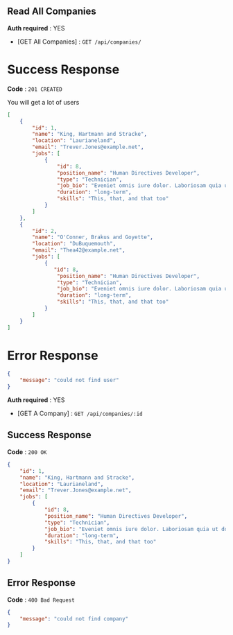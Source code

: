 ## Read All Companies

**Auth required** : YES

* [GET All Companies] : `GET /api/companies/`

# Success Response

**Code** : `201 CREATED`

You will get a lot of users

```json
[
    {
        "id": 1,
        "name": "King, Hartmann and Stracke",
        "location": "Laurianeland",
        "email": "Trever.Jones@example.net",
        "jobs": [
            {
                "id": 8,
                "position_name": "Human Directives Developer",
                "type": "Technician",
                "job_bio": "Eveniet omnis iure dolor. Laboriosam quia ut dolorem suscipit quod. Molestiae consequuntur animi provident consequatur repellendus est vitae.",
                "duration": "long-term",
                "skills": "This, that, and that too"
            }
        ]
    },
    {
        "id": 2,
        "name": "O'Conner, Brakus and Goyette",
        "location": "DuBuquemouth",
        "email": "Thea42@example.net",
        "jobs": [
            {
               "id": 8,
                "position_name": "Human Directives Developer",
                "type": "Technician",
                "job_bio": "Eveniet omnis iure dolor. Laboriosam quia ut dolorem suscipit quod. Molestiae consequuntur animi provident consequatur repellendus est vitae.",
                "duration": "long-term",
                "skills": "This, that, and that too"
            }
        ]
    }
]
```

# Error Response

```json
{
 	"message": "could not find user"
}
```


**Auth required** : YES

* [GET A Company] : `GET /api/companies/:id`

## Success Response

**Code** : `200 OK`

```json
{
    "id": 1,
    "name": "King, Hartmann and Stracke",
    "location": "Laurianeland",
    "email": "Trever.Jones@example.net",
    "jobs": [
        {
            "id": 8,
            "position_name": "Human Directives Developer",
            "type": "Technician",
            "job_bio": "Eveniet omnis iure dolor. Laboriosam quia ut dolorem suscipit quod. Molestiae consequuntur animi provident consequatur repellendus est vitae.",
            "duration": "long-term",
            "skills": "This, that, and that too"
        }
    ]
} 
```


## Error Response

**Code** : `400 Bad Request`

```json
{
 	"message": "could not find company"
}
```